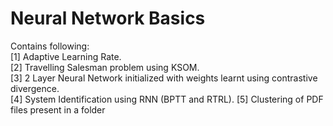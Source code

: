 # Neural Network Basics
Contains following: </br>
[1] Adaptive Learning Rate. </br>
[2] Travelling Salesman problem using KSOM. </br>
[3] 2 Layer Neural Network initialized with weights learnt using contrastive divergence. </br>
[4] System Identification using RNN (BPTT and RTRL).
[5] Clustering of PDF files present in a folder
